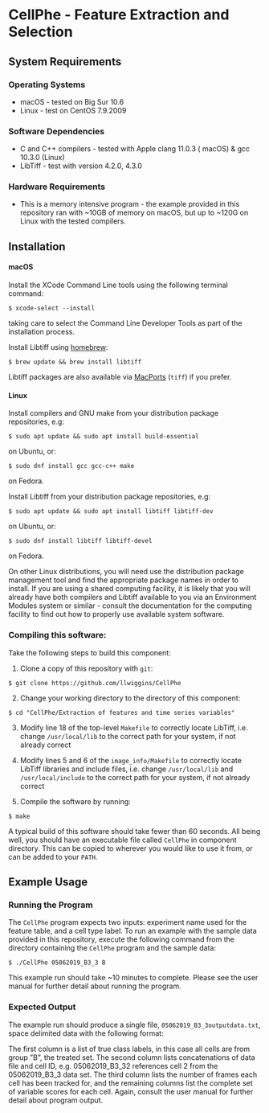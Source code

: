 # CellPhe - Feature Extraction and Selection 

## System Requirements

### Operating Systems
* macOS - tested on Big Sur 10.6
* Linux - test on CentOS 7.9.2009

### Software Dependencies
* C and C++ compilers - tested with Apple clang 11.0.3 ( macOS) & gcc 10.3.0 (Linux)
* LibTiff - test with version 4.2.0, 4.3.0

### Hardware Requirements
* This is a memory intensive program - the example provided in this repository ran with ~10GB of memory on macOS, but up to ~120G on Linux with the tested compilers.

## Installation

#### macOS
Install the XCode Command Line tools using the following terminal command:

```
$ xcode-select --install
```
taking care to select the Command Line Developer Tools as part of the installation process.

Install Libtiff using [homebrew](https://brew.sh/):

```
$ brew update && brew install libtiff
```

Libtiff packages are also available via [MacPorts](https://www.macports.org/) (`tiff`) if you prefer.

#### Linux
Install compilers and GNU make from your distribution package repositories, e.g:

```
$ sudo apt update && sudo apt install build-essential
```

on Ubuntu, or:

```
$ sudo dnf install gcc gcc-c++ make
```

on Fedora.

Install Libtiff from your distribution package repositories, e.g:

```
$ sudo apt update && sudo apt install libtiff libtiff-dev
```

on Ubuntu, or:

```
$ sudo dnf install libtiff libtiff-devel
```

on Fedora.

On other Linux distributions, you will need use the distribution package management tool and find the appropriate package names in order to install. If you are using a shared computing facility, it is likely that you will already have both compilers and Libtiff available to you via an Environment Modules system or similar - consult the documentation for the computing facility to find out how to properly use available system software.

### Compiling this software:
Take the following steps to build this component: 

1. Clone a copy of this repository with `git`:

```
$ git clone https://github.com/llwiggins/CellPhe
```

2. Change your working directory to the directory of this component:

```
$ cd "CellPhe/Extraction of features and time series variables"
```

3. Modify line 18 of the top-level `Makefile` to correctly locate LibTiff, i.e. change `/usr/local/lib` to the correct path for your system, if not already correct

4. Modify lines 5 and 6 of the `image_info/Makefile` to correctly locate LibTiff libraries and include files, i.e. change `/usr/local/lib` and `/usr/local/include` to the correct path for your system, if not already correct

5. Compile the software by running:

```
$ make
```

A typical build of this software should take fewer than 60 seconds. All being well, you should have an executable file called `CellPhe` in component directory. This can be copied to wherever you would like to use it from, or can be added to your `PATH`.

## Example Usage

### Running the Program

The `CellPhe` program expects two inputs: experiment name used for the feature table, and a cell type label. To run an example with the sample data provided in this repository, execute the following command from the directory containing the `CellPhe` program and the sample data:

```
$ ./CellPhe 05062019_B3_3 B
```

This example run should take ~10 minutes to complete. Please see the user manual for further detail about running the program.

### Expected Output

The example run should produce a single file, `05062019_B3_3outputdata.txt`, space delimited data with the following format:

The first column is a list of true class labels, in this case all cells are from group ”B”, the treated set. The second column lists concatenations of data file and cell ID, e.g. 05062019_B3_32 references cell 2 from the 05062019_B3_3 data set. The third column lists the number of frames each cell has been tracked for, and the remaining columns list the complete set of variable scores for each cell. Again, consult the user manual for further detail about program output.
